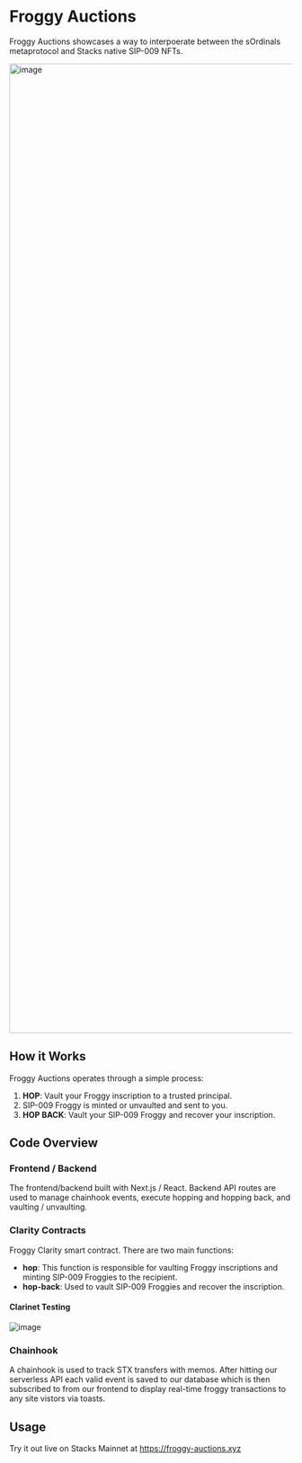 # Froggy Auctions

Froggy Auctions showcases a way to interpoerate between the sOrdinals metaprotocol and Stacks native SIP-009 NFTs. 

<img width="1726" alt="image" src="https://github.com/Markeljan/froggy-auctions/assets/12901349/6ee2a9be-e49a-4fac-9757-68685dd7245e">

## How it Works

Froggy Auctions operates through a simple process:

1. **HOP**: Vault your Froggy inscription to a trusted principal.
2. SIP-009 Froggy is minted or unvaulted and sent to you.
3. **HOP BACK**: Vault your SIP-009 Froggy and recover your inscription.

## Code Overview

### Frontend / Backend

The frontend/backend built with Next.js / React.  Backend API routes are used to manage chainhook events, execute hopping and hopping back, and vaulting / unvaulting.

### Clarity Contracts

Froggy Clarity smart contract. There are two main functions:

- **hop**: This function is responsible for vaulting Froggy inscriptions and minting SIP-009 Froggies to the recipient.
- **hop-back**: Used to vault SIP-009 Froggies and recover the inscription.

#### Clarinet Testing

![image](https://github.com/Markeljan/froggy-auctions/assets/12901349/efc8aa3f-de42-45b5-91cd-b6f8b28b4589)


### Chainhook

A chainhook is used to track STX transfers with memos. After hitting our serverless API each valid event is saved to our database which is then subscribed to from our frontend to display real-time froggy transactions to any site vistors via toasts.

## Usage

Try it out live on Stacks Mainnet at https://froggy-auctions.xyz

